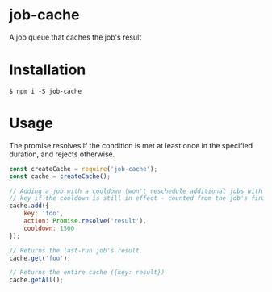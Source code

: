 # job-cache
A job queue that caches the job's result

# Installation
```shell
$ npm i -S job-cache
```

# Usage
The promise resolves if the condition is met at least once in the specified duration, and rejects otherwise.

```javascript
const createCache = require('job-cache');
const cache = createCache();

// Adding a job with a cooldown (won't reschedule additional jobs with the same
// key if the cooldown is still in effect - counted from the job's finish time)
cache.add({
    key: 'foo',
    action: Promise.resolve('result'),
    cooldown: 1500
});

// Returns the last-run job's result.
cache.get('foo');

// Returns the entire cache ({key: result})
cache.getAll();
```
